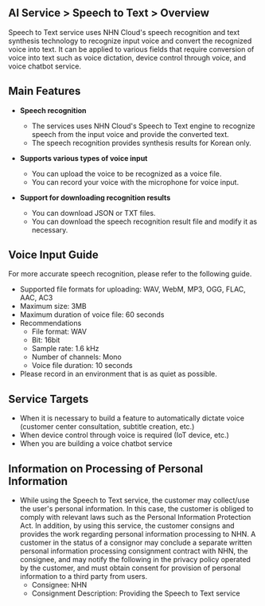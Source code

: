 ## AI Service > Speech to Text > Overview

Speech to Text service uses NHN Cloud's speech recognition and text synthesis technology to recognize input voice and convert the recognized voice into text. It can be applied to various fields that require conversion of voice into text such as voice dictation, device control through voice, and voice chatbot service.

## Main Features

* **Speech recognition**
  * The services uses NHN Cloud's Speech to Text engine to recognize speech from the input voice and provide the converted text.
  * The speech recognition provides synthesis results for Korean only.

* **Supports various types of voice input**
  * You can upload the voice to be recognized as a voice file.
  * You can record your voice with the microphone for voice input.

* **Support for downloading recognition results**
  * You can download JSON or TXT files.
  * You can download the speech recognition result file and modify it as necessary.

## Voice Input Guide

For more accurate speech recognition, please refer to the following guide.

* Supported file formats for uploading: WAV, WebM, MP3, OGG, FLAC, AAC, AC3
* Maximum size: 3MB
* Maximum duration of voice file: 60 seconds
* Recommendations
  * File format: WAV
  * Bit: 16bit
  * Sample rate: 1.6 kHz
  * Number of channels: Mono
  * Voice file duration: 10 seconds
* Please record in an environment that is as quiet as possible.

## Service Targets
* When it is necessary to build a feature to automatically dictate voice (customer center consultation, subtitle creation, etc.)
* When device control through voice is required (IoT device, etc.)
* When you are building a voice chatbot service

## Information on Processing of Personal Information
* While using the Speech to Text service, the customer may collect/use the user's personal information. In this case, the customer is obliged to comply with relevant laws such as the Personal Information Protection Act. In addition, by using this service, the customer consigns and provides the work regarding personal information processing to NHN. A customer in the status of a consignor may conclude a separate written personal information processing consignment contract with NHN, the consignee, and may notify the following in the privacy policy operated by the customer, and must obtain consent for provision of personal information to a third party from users.
  - Consignee: NHN
  - Consignment Description: Providing the Speech to Text service
